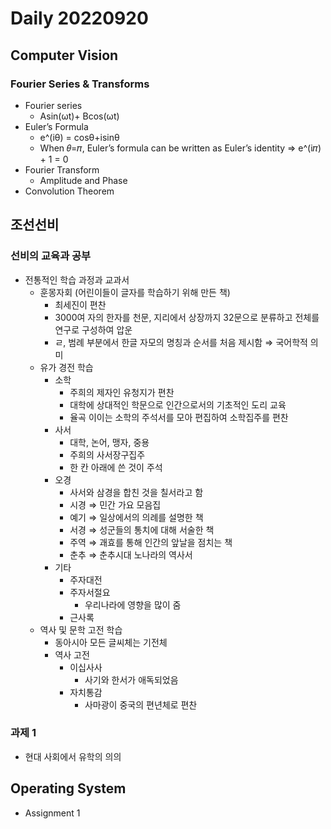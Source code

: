 Daily 20220920
===

## Computer Vision
### Fourier Series & Transforms
- Fourier series
  - Asin(ωt)+ Bcos(ωt)
- Euler’s Formula
  - e^(iθ) = cosθ+isinθ
  - When 𝜃=𝜋, Euler’s formula can be written as Euler’s identity => e^(i𝜋) + 1 = 0
- Fourier Transform
  - Amplitude and Phase
- Convolution Theorem

## 조선선비
### 선비의 교육과 공부
- 전통적인 학습 과정과 교과서
  - 훈몽자회 (어린이들이 글자를 학습하기 위해 만든 책)
    - 최세진이 편찬
    - 3000여 자의 한자를 천문, 지리에서 상장까지 32문으로 분류하고 전체를 연구로 구성하여 압운
    - ㄹ, 범례 부분에서 한글 자모의 명칭과 순서를 처음 제시함 ⇒ 국어학적 의미
  - 유가 경전 학습
      - 소학
          - 주희의 제자인 유청지가 편찬
          - 대학에 상대적인 학문으로 인간으로서의 기초적인 도리 교육
          - 율곡 이이는 소학의 주석서를 모아 편집하여 소학집주를 편찬
      - 사서
          - 대학, 논어, 맹자, 중용
          - 주희의 사서장구집주
          - 한 칸 아래에 쓴 것이 주석
      - 오경
          - 사서와 삼경을 합친 것을 칠서라고 함
          - 시경 ⇒ 민간 가요 모음집
          - 예기 ⇒ 일상에서의 의례를 설명한 책
          - 서경 ⇒ 성군들의 통치에 대해 서술한 책
          - 주역 ⇒ 괘효를 통해 인간의 앞날을 점치는 책
          - 춘추 ⇒ 춘추시대 노나라의 역사서
      - 기타
          - 주자대전
          - 주자서절요
              - 우리나라에 영향을 많이 줌
          - 근사록
  - 역사 및 문학 고전 학습
      - 동아시아 모든 글씨체는 기전체
      - 역사 고전
          - 이십사사
              - 사기와 한서가 애독되었음
          - 자치통감
              - 사마광이 중국의 편년체로 편찬
### 과제 1
- 현대 사회에서 유학의 의의

## Operating System
- Assignment 1